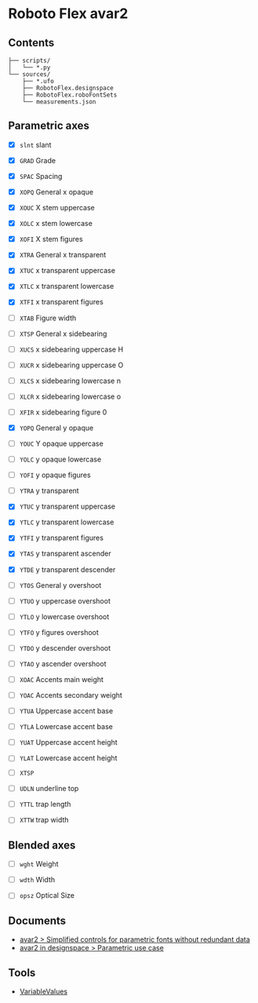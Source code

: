Roboto Flex avar2
=================


Contents
--------

```
├── scripts/
│   └── *.py
└── sources/
    ├── *.ufo
    ├── RobotoFlex.designspace
    ├── RobotoFlex.roboFontSets
    └── measurements.json
```


Parametric axes
---------------

- [x] `slnt` slant
- [x] `GRAD` Grade
- [x] `SPAC` Spacing
- [x] `XOPQ` General x opaque
- [x] `XOUC` X stem uppercase
- [x] `XOLC` x stem lowercase
- [x] `XOFI` X stem figures
- [x] `XTRA` General x transparent
- [x] `XTUC` x transparent uppercase
- [x] `XTLC` x transparent lowercase
- [x] `XTFI` x transparent figures
- [ ] `XTAB` Figure width
- [ ] `XTSP` General x sidebearing
- [ ] `XUCS` x sidebearing uppercase H
- [ ] `XUCR` x sidebearing uppercase O
- [ ] `XLCS` x sidebearing lowercase n
- [ ] `XLCR` x sidebearing lowercase o
- [ ] `XFIR` x sidebearing figure 0
- [x] `YOPQ` General y opaque
- [ ] `YOUC` Y opaque uppercase
- [ ] `YOLC` y opaque lowercase
- [ ] `YOFI` y opaque figures
- [ ] `YTRA` y transparent
- [x] `YTUC` y transparent uppercase
- [x] `YTLC` y transparent lowercase
- [x] `YTFI` y transparent figures
- [x] `YTAS` y transparent ascender 
- [x] `YTDE` y transparent descender
- [ ] `YTOS` General y overshoot
- [ ] `YTUO` y uppercase overshoot
- [ ] `YTLO` y lowercase overshoot
- [ ] `YTFO` y figures overshoot
- [ ] `YTDO` y descender overshoot
- [ ] `YTAO` y ascender overshoot
- [ ] `XOAC` Accents main weight
- [ ] `YOAC` Accents secondary weight
- [ ] `YTUA` Uppercase accent base
- [ ] `YTLA` Lowercase accent base
- [ ] `YUAT` Uppercase accent height
- [ ] `YLAT` Lowercase accent height
- [ ] `XTSP` 
- [ ] `UDLN` underline top
- [ ] `YTTL` trap length
- [ ] `XTTW` trap width


Blended axes
------------

- [ ] `wght` Weight
- [ ] `wdth` Width
- [ ] `opsz` Optical Size


Documents
---------

- [avar2 > Simplified controls for parametric fonts without redundant data](http://github.com/harfbuzz/boring-expansion-spec/blob/main/avar2.md#3-simplified-controls-for-parametric-fonts-without-redundant-data)
- [avar2 in designspace > Parametric use case](https://github.com/harfbuzz/boring-expansion-spec/blob/main/avar2-in-designspace.md#parametric-use-case)


Tools
-----

- [VariableValues](http://github.com/gferreira/fb-variable-values)
